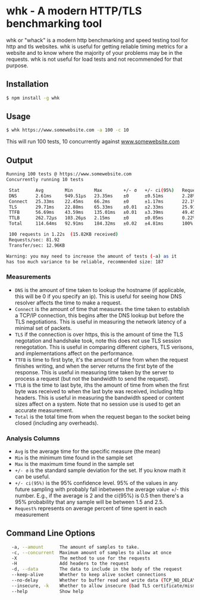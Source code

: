 # whk - A modern HTTP/TLS benchmarking tool

whk or "whack" is a modern http benchmarking and speed testing tool for http and tls websites. whk is useful for getting reliable timing metrics for a website and to know where the majority of your problems may be in the requests. whk is not useful for load tests and not recommended for that purpose.

## Installation

```bash
$ npm install -g whk
```

## Usage

```bash
$ whk https://www.somewebsite.com -a 100 -c 10
```

This will run 100 tests, 10 concurrently against www.somewebsite.com

## Output

```bash                                            
Running 100 tests @ https://www.somewebsite.com
Concurrently running 10 tests

 Stat      Avg        Min        Max        +/- σ   +/- ci(95%)   Request% 
 DNS       2.61ms     949.51μs   23.35ms    ±0      ±0.51ms       2.28%    
 Connect   25.33ms    22.45ms    66.2ms     ±0      ±1.17ms       22.1%    
 TLS       29.71ms    22.88ms    65.33ms    ±0.01   ±2.33ms       25.91%   
 TTFB      56.69ms    43.59ms    135.01ms   ±0.01   ±3.39ms       49.45%   
 TTLB      262.72μs   103.26μs   2.15ms     ±0      ±0.05ms       0.22%    
 Total     114.64ms   92.91ms    184.32ms   ±0.02   ±4.81ms       100%     

 100 requests in 1.22s  (15.82KB received)
 Requests/sec: 81.92
 Transfer/sec: 12.96KB

Warning: you may need to increase the amount of tests (-a) as it
has too much variance to be reliable, recommended size: 187
```

### Measurements
* `DNS` is the amount of time taken to lookup the hostname (if applicable, this will be 0 if you specify an ip).  This is useful for seeing how DNS resolver affects the time to make a request.
* `Connect` is the amount of time that measures the time taken to establish a TCP/IP connection, this begins after the DNS lookup but before the TLS negotiations. This is useful in measuring the network latency of a minimal set of packets. 
* `TLS` if the connection is over https, this is the amount of time the TLS negotation and handshake took, note this does not use TLS session renegotation.  This is useful in comparing different ciphers, TLS verisons, and implementations affect on the performance.
* `TTFB` is time to first byte, it's the amount of time from when the request finishes writing, and when the server returns the first byte of the response.  This is useful in measuring time taken by the server to process a request (but not the bandwidth to send the request). 
* `TTLB` is the time to last byte, iths the amount of time from when the first byte was received to when the last byte was received, including http headers.  This is useful in measuring the bandwidth speed or content sizes affect on a system.  Note that no session use is used to get an accurate measurement.
* `Total` is the total time from when the request began to the socket being closed (including any overheads).

### Analysis Columns

* `Avg` is the average time for the specific measure (the mean)
* `Min` is the minimum time found in the sample set
* `Max` is the maximum time found in the sample set
* `+/- σ` is the standard sample deviation for the set.  If you know math it can be useful.
* `+/- ci(95%)` is the 95% confidence level. 95% of the values in any future sampling with probably fall inbetween the average value +/- this number. E.g., if the average is 2 and the ci(95%) is 0.5 then there's a 95% probability that any sample will be between 1.5 and 2.5.
* `Request%` represents on average percent of time spent in each measurement

## Command Line Options

```bash
  -a, --amount 		The amount of samples to take.
  -c, --concurrent  Maximum amount of samples to allow at once
  -X                The method to use for the requests
  -H                Add headers to the request
  -d, --data 		The data to include in the body of the request
  --keep-alive      Whether to keep alive socket connections
  --no-delay        Whether to buffer read and write data (TCP_NO_DELAY)
  --insecure, -k    Whether to allow insecure (bad TLS certificate/mismatch hostname) connections.                                              
  --help            Show help
```
